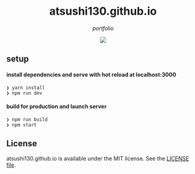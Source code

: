 <p align="center">
    <h1 align="center">atsushi130.github.io</h1>
</p1>

<p align="center"><i>portfolio</i></p>

<p align="center">
    <a href=".license"><img src="https://img.shields.io/badge/license-MIT-blue.svg"></a> 
</p>

## setup
#### install dependencies and serve with hot reload at localhost:3000
```
❯ yarn install
❯ npm run dev
```

#### build for production and launch server
```
❯ npm run build
❯ npm start
```

## License
atsushi130.github.io is available under the MIT license. See the [LICENSE file](https://github.com/atsushi130/atsushi130.github.io/blob/master/license).
